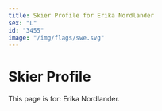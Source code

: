 ```yaml
---
title: Skier Profile for Erika Nordlander
sex: "L"
id: "3455"
image: "/img/flags/swe.svg" 
---
```


# Skier Profile

This page is for: Erika Nordlander.
    